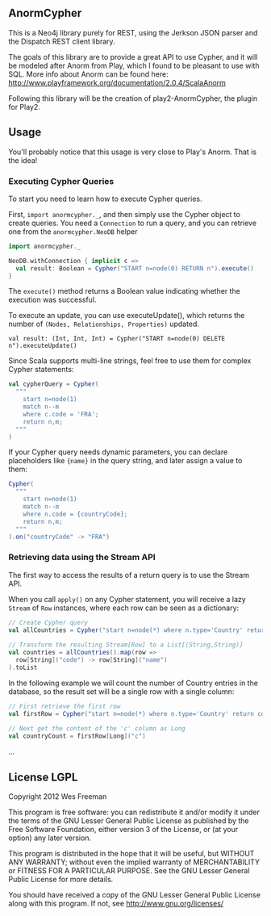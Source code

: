 ## AnormCypher
This is a Neo4j library purely for REST, using the Jerkson JSON parser and the Dispatch REST client library.

The goals of this library are to provide a great API to use Cypher, and it will be modeled after Anorm from Play,
which I found to be pleasant to use with SQL. More info about Anorm can be found here:
http://www.playframework.org/documentation/2.0.4/ScalaAnorm

Following this library will be the creation of play2-AnormCypher, the plugin for Play2.

## Usage
You'll probably notice that this usage is very close to Play's Anorm. That is the idea!

### Executing Cypher Queries

To start you need to learn how to execute Cypher queries.

First, `import anormcypher._`, and then simply use the Cypher object to create queries. You need a `Connection` to run a query, and you can retrieve one from the `anormcypher.NeoDB` helper


``` Scala
import anormcypher._ 

NeoDB.withConnection { implicit c =>
  val result: Boolean = Cypher("START n=node(0) RETURN n").execute()    
} 
```

The `execute()` method returns a Boolean value indicating whether the execution was successful.

To execute an update, you can use executeUpdate(), which returns the number of `(Nodes, Relationships, Properties)` updated.

`val result: (Int, Int, Int) = Cypher("START n=node(0) DELETE n").executeUpdate()`

Since Scala supports multi-line strings, feel free to use them for complex Cypher statements:

``` Scala
val cypherQuery = Cypher(
  """
    start n=node(1) 
    match n--m
    where c.code = 'FRA';
    return n,m;
  """
)
```

If your Cypher query needs dynamic parameters, you can declare placeholders like `{name}` in the query string, and later assign a value to them:

``` Scala
Cypher(
  """
    start n=node(1) 
    match n--m
    where n.code = {countryCode};
    return n,m;
  """
).on("countryCode" -> "FRA")
```

### Retrieving data using the Stream API
The first way to access the results of a return query is to use the Stream API.

When you call `apply()` on any Cypher statement, you will receive a lazy `Stream` of `Row` instances, where each row can be seen as a dictionary:

``` Scala
// Create Cypher query
val allCountries = Cypher("start n=node(*) where n.type='Country' return n.code as code, n.name as name;")
 
// Transform the resulting Stream[Row] to a List[(String,String)]
val countries = allCountries().map(row => 
  row[String]("code") -> row[String]("name")
).toList
```

In the following example we will count the number of Country entries in the database, so the result set will be a single row with a single column:

``` Scala
// First retrieve the first row
val firstRow = Cypher("start n=node(*) where n.type='Country' return count(n) as c").apply().head
 
// Next get the content of the 'c' column as Long
val countryCount = firstRow[Long]("c")
```

...

## License LGPL
Copyright 2012 Wes Freeman

This program is free software: you can redistribute it and/or modify
it under the terms of the GNU Lesser General Public License as published by
the Free Software Foundation, either version 3 of the License, or
(at your option) any later version.

This program is distributed in the hope that it will be useful,
but WITHOUT ANY WARRANTY; without even the implied warranty of
MERCHANTABILITY or FITNESS FOR A PARTICULAR PURPOSE.  See the
GNU Lesser General Public License for more details.
 
You should have received a copy of the GNU Lesser General Public License
along with this program.  If not, see http://www.gnu.org/licenses/
